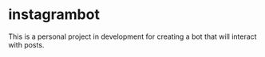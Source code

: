 # instagrambot
This is a personal project in development for creating a bot that will interact with posts.
